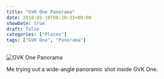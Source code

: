 ```yaml
---
title: "GVK One Panorama"
date: 2018-05-10T08:20:33+00:00
showDate: true
draft: false
categories: ["Places"]
tags: ["GVK One", "Panorama"]
---
```


![GVK One Panorama](https://res.cloudinary.com/abraham/image/upload/v1526951769/GVK_One_Panorama.jpg "GVK One Panorama")

Me trying out a wide-angle panoramic shot inside GVK One.